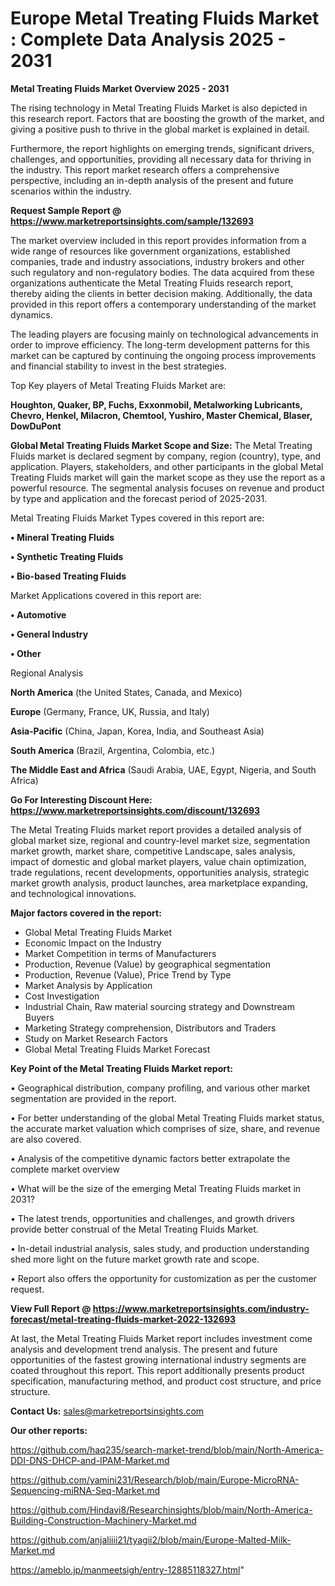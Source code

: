 # Europe Metal Treating Fluids Market : Complete Data Analysis 2025 - 2031

<Strong> Metal Treating Fluids Market Overview 2025 - 2031</strong>

The rising technology in Metal Treating Fluids Market is also depicted in this research report. Factors that are boosting the growth of the market, and giving a positive push to thrive in the global market is explained in detail.

Furthermore, the report highlights on emerging trends, significant drivers, challenges, and opportunities, providing all necessary data for thriving in the industry. This report market research offers a comprehensive perspective, including an in-depth analysis of the present and future scenarios within the industry.

<strong>Request Sample Report @ <a href=https://www.marketreportsinsights.com/sample/132693>https://www.marketreportsinsights.com/sample/132693</a></strong>

The market overview included in this report provides information from a wide range of resources like government organizations, established companies, trade and industry associations, industry brokers and other such regulatory and non-regulatory bodies. The data acquired from these organizations authenticate the Metal Treating Fluids research report, thereby aiding the clients in better decision making. Additionally, the data provided in this report offers a contemporary understanding of the market dynamics.

The leading players are focusing mainly on technological advancements in order to improve efficiency. The long-term development patterns for this market can be captured by continuing the ongoing process improvements and financial stability to invest in the best strategies.

Top Key players of Metal Treating Fluids Market are:

<strong>Houghton, Quaker, BP, Fuchs, Exxonmobil, Metalworking Lubricants, Chevro, Henkel, Milacron, Chemtool, Yushiro, Master Chemical, Blaser, DowDuPont</strong>

<strong><b>Global Metal Treating Fluids Market Scope and Size:</b></strong>
The Metal Treating Fluids market is declared segment by company, region (country), type, and application. Players, stakeholders, and other participants in the global Metal Treating Fluids market will gain the market scope as they use the report as a powerful resource. The segmental analysis focuses on revenue and product by type and application and the forecast period of 2025-2031.

Metal Treating Fluids Market Types covered in this report are:

<strong>• Mineral Treating Fluids

• Synthetic Treating Fluids

• Bio-based Treating Fluids</strong>

Market Applications covered in this report are:

<strong>• Automotive

• General Industry

• Other</strong> 

Regional Analysis

<strong>North America</strong> (the United States, Canada, and Mexico)

<strong>Europe</strong> (Germany, France, UK, Russia, and Italy)

<strong>Asia-Pacific</strong> (China, Japan, Korea, India, and Southeast Asia)

<strong>South America</strong> (Brazil, Argentina, Colombia, etc.)

<strong>The Middle East and Africa</strong> (Saudi Arabia, UAE, Egypt, Nigeria, and South Africa)

<strong>Go For Interesting Discount Here: <a href=https://www.marketreportsinsights.com/discount/132693>https://www.marketreportsinsights.com/discount/132693</a></strong>

The Metal Treating Fluids market report provides a detailed analysis of global market size, regional and country-level market size, segmentation market growth, market share, competitive Landscape, sales analysis, impact of domestic and global market players, value chain optimization, trade regulations, recent developments, opportunities analysis, strategic market growth analysis, product launches, area marketplace expanding, and technological innovations.

<strong><b>Major factors covered in the report:</b></strong>
<ul>
  <li>Global Metal Treating Fluids Market </li>
  <li>Economic Impact on the Industry</li>
  <li>Market Competition in terms of Manufacturers</li>
  <li>Production, Revenue (Value) by geographical segmentation</li>
  <li>Production, Revenue (Value), Price Trend by Type</li>
  <li>Market Analysis by Application</li>
  <li>Cost Investigation</li>
  <li>Industrial Chain, Raw material sourcing strategy and Downstream Buyers</li>
  <li>Marketing Strategy comprehension, Distributors and Traders</li>
  <li>Study on Market Research Factors</li>
  <li>Global Metal Treating Fluids Market Forecast</li>
</ul>

<strong><b>Key Point of the Metal Treating Fluids Market report:</b></strong>

• Geographical distribution, company profiling, and various other market segmentation are provided in the report.

• For better understanding of the global Metal Treating Fluids market status, the accurate market valuation which comprises of size, share, and revenue are also covered.

• Analysis of the competitive dynamic factors better extrapolate the complete market overview

• What will be the size of the emerging Metal Treating Fluids market in 2031?

• The latest trends, opportunities and challenges, and growth drivers provide better construal of the Metal Treating Fluids Market.

• In-detail industrial analysis, sales study, and production understanding shed more light on the future market growth rate and scope.

• Report also offers the opportunity for customization as per the customer request.

<strong><b>View Full Report @ <a href=https://www.marketreportsinsights.com/industry-forecast/metal-treating-fluids-market-2022-132693>https://www.marketreportsinsights.com/industry-forecast/metal-treating-fluids-market-2022-132693</a></b></strong>


At last, the Metal Treating Fluids Market report includes investment come analysis and development trend analysis. The present and future opportunities of the fastest growing international industry segments are coated throughout this report. This report additionally presents product specification, manufacturing method, and product cost structure, and price structure.

<strong>Contact Us:</strong>
sales@marketreportsinsights.com

<strong>Our other reports:</strong>

<a href=https://github.com/haq235/search-market-trend/blob/main/North-America-DDI-DNS-DHCP-and-IPAM-Market.md>https://github.com/haq235/search-market-trend/blob/main/North-America-DDI-DNS-DHCP-and-IPAM-Market.md</a>

<a href=https://github.com/yamini231/Research/blob/main/Europe-MicroRNA-Sequencing-miRNA-Seq-Market.md>https://github.com/yamini231/Research/blob/main/Europe-MicroRNA-Sequencing-miRNA-Seq-Market.md</a>

<a href=https://github.com/Hindavi8/Researchinsights/blob/main/North-America-Building-Construction-Machinery-Market.md>https://github.com/Hindavi8/Researchinsights/blob/main/North-America-Building-Construction-Machinery-Market.md</a>

<a href=https://github.com/anjaliiii21/tyagii2/blob/main/Europe-Malted-Milk-Market.md>https://github.com/anjaliiii21/tyagii2/blob/main/Europe-Malted-Milk-Market.md</a>

<a href=https://ameblo.jp/manmeetsigh/entry-12885118327.html>https://ameblo.jp/manmeetsigh/entry-12885118327.html</a>"

